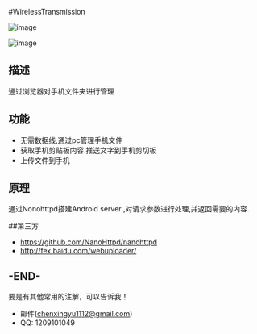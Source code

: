 #WirelessTransmission

![image](https://github.com/LongMaoC/WirelessTransmission/tree/master/apk/img1.jpeg)

![image](https://github.com/LongMaoC/WirelessTransmission/tree/master/apk/img3.png)

## 描述
通过浏览器对手机文件夹进行管理

## 功能

* 无需数据线,通过pc管理手机文件
* 获取手机剪贴板内容.推送文字到手机剪切板
* 上传文件到手机

## 原理
通过Nonohttpd搭建Android server ,对请求参数进行处理,并返回需要的内容.


##第三方
 * https://github.com/NanoHttpd/nanohttpd
 * http://fex.baidu.com/webuploader/

## -END-
  要是有其他常用的注解，可以告诉我！
  * 邮件(chenxingyu1112@gmail.com)
  * QQ: 1209101049

```